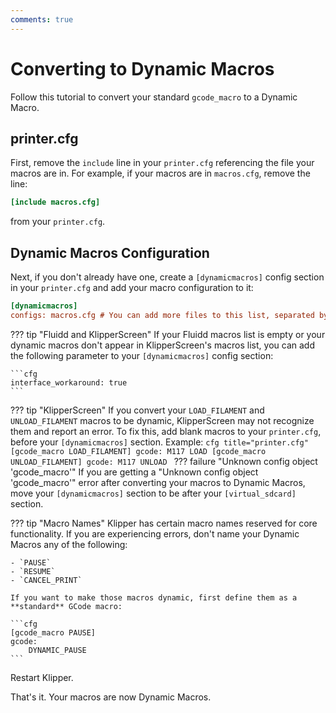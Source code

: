 ```yaml
---
comments: true
---
```


# Converting to Dynamic Macros

Follow this tutorial to convert your standard `gcode_macro` to a Dynamic Macro. 

## printer.cfg

First, remove the `include` line in your `printer.cfg` referencing the file your macros are in. For example, if your macros are in `macros.cfg`, remove the line:

```cfg
[include macros.cfg]
```

from your `printer.cfg`.

## Dynamic Macros Configuration

Next, if you don't already have one, create a `[dynamicmacros]` config section in your `printer.cfg` and add your macro configuration to it:

```cfg title="printer.cfg"
[dynamicmacros]
configs: macros.cfg # You can add more files to this list, separated by commas.
```

??? tip "Fluidd and KlipperScreen"
    If your Fluidd macros list is empty or your dynamic macros don't appear in KlipperScreen's macros list, you can add the following parameter to your `[dynamicmacros]` config section:

    ```cfg
    interface_workaround: true
    ```

??? tip "KlipperScreen"
    If you convert your `LOAD_FILAMENT` and `UNLOAD_FILAMENT` macros to be dynamic, KlipperScreen may not recognize them and report an error. To fix this, add blank macros to your `printer.cfg`, before your `[dynamicmacros]` section. Example:
    ```cfg title="printer.cfg"
    [gcode_macro LOAD_FILAMENT]
    gcode:
        M117 LOAD
    [gcode_macro UNLOAD_FILAMENT]
    gcode:
        M117 UNLOAD
    ```
??? failure "Unknown config object 'gcode_macro'"
    If you are getting a "Unknown config object 'gcode_macro'" error after converting your macros to Dynamic Macros, move your `[dynamicmacros]` section to be after your `[virtual_sdcard]` section.

??? tip "Macro Names"
    Klipper has certain macro names reserved for core functionality. If you are experiencing errors, don't name your Dynamic Macros any of the following:
    
    - `PAUSE`
    - `RESUME`
    - `CANCEL_PRINT`

    If you want to make those macros dynamic, first define them as a **standard** GCode macro:

    ```cfg
    [gcode_macro PAUSE]
    gcode:
        DYNAMIC_PAUSE
    ```

Restart Klipper.

That's it. Your macros are now Dynamic Macros.